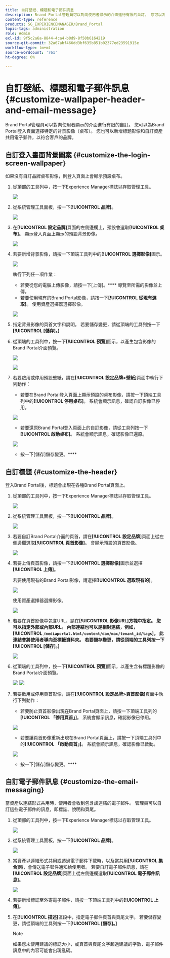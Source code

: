 ```yaml
---
title: 自訂壁紙、標題和電子郵件訊息
description: Brand Portal管理員可以對向使用者顯示的介面進行有限的自訂。 您可以為Brand Portal登入頁面選擇特定的背景影像（桌布）。 您也可以新增標題影像和自訂資產共用電子郵件，以符合客戶的品牌。
content-type: reference
products: SG_EXPERIENCEMANAGER/Brand_Portal
topic-tags: administration
role: Admin
exl-id: 9f5c2a6a-8844-4ca4-b0d9-8f50b6164219
source-git-commit: 32a67abf466dd3bf635b851b02377ed23591915e
workflow-type: tm+mt
source-wordcount: '761'
ht-degree: 0%

---
```


# 自訂壁紙、標題和電子郵件訊息 {#customize-wallpaper-header-and-email-message}

Brand Portal管理員可以對向使用者顯示的介面進行有限的自訂。 您可以為Brand Portal登入頁面選擇特定的背景影像（桌布）。 您也可以新增標題影像和自訂資產共用電子郵件，以符合客戶的品牌。

## 自訂登入畫面背景圖案 {#customize-the-login-screen-wallpaper}

如果沒有自訂品牌桌布影像，則登入頁面上會顯示預設桌布。

1. 從頂部的工具列中，按一下Experience Manager標誌以存取管理工具。

   ![](assets/aemlogo.png)

1. 從系統管理工具面板，按一下&#x200B;**[!UICONTROL 品牌]**。

   ![](assets/admin-tools-panel-10.png)

1. 在&#x200B;**[!UICONTROL 設定品牌]**&#x200B;頁面的左側邊欄上，預設會選取&#x200B;**[!UICONTROL 桌布]**。 顯示登入頁面上顯示的預設背景影像。

   ![](assets/default_wallpaper.png)

1. 若要新增背景影像，請按一下頂端工具列中的&#x200B;**[!UICONTROL 選擇影像]**&#x200B;圖示。

   ![](assets/choose_wallpaperimage.png)

   執行下列任一項作業：

   * 若要從您的電腦上傳影像，請按一下[上傳]。**** 導覽至所需的影像並上傳。
   * 若要使用現有的Brand Portal影像，請按一下&#x200B;**[!UICONTROL 從現有選取]**。 使用資產選擇器選擇影像。

   ![](assets/asset-picker.png)

1. 指定背景影像的頁首文字和說明。 若要儲存變更，請從頂端的工具列按一下&#x200B;**[!UICONTROL [儲存]。]**

1. 從頂端的工具列中，按一下&#x200B;**[!UICONTROL 預覽]**&#x200B;圖示，以產生包含影像的Brand Portal介面預覽。

   ![](assets/chlimage_1.png)

   ![](assets/custom-wallpaper-preview.png)

1. 若要啟用或停用預設壁紙，請在&#x200B;**[!UICONTROL 設定品牌>壁紙]**&#x200B;頁面中執行下列動作：

   * 若要在Brand Portal登入頁面上顯示預設的桌布影像，請按一下頂端工具列中的&#x200B;**[!UICONTROL 停用桌布]**。 系統會顯示訊息，確認自訂影像已停用。

   ![](assets/chlimage_1-1.png)

   * 若要還原Brand Portal登入頁面上的自訂影像，請從工具列按一下&#x200B;**[!UICONTROL 啟動桌布]**。 系統會顯示訊息，確認影像已還原。

   ![](assets/chlimage_1-2.png)

   * 按一下[儲存]儲存變更。****

## 自訂標題 {#customize-the-header}

登入Brand Portal後，標題會出現在各種Brand Portal頁面上。

1. 從頂部的工具列中，按一下Experience Manager標誌以存取管理工具。

   ![](assets/aemlogo.png)

1. 從系統管理工具面板，按一下&#x200B;**[!UICONTROL 品牌]**。

   ![](assets/admin-tools-panel-11.png)

1. 若要自訂Brand Portal介面的頁首，請在&#x200B;**[!UICONTROL 設定品牌]**&#x200B;頁面上從左側邊欄選取&#x200B;**[!UICONTROL 頁首影像]**。 會顯示預設的頁首影像。

   ![](assets/default-header.png)

1. 若要上傳頁首影像，請按一下&#x200B;**[!UICONTROL 選擇影像]**&#x200B;圖示並選擇&#x200B;**[!UICONTROL 上傳]**。

   若要使用現有的Brand Portal影像，請選擇&#x200B;**[!UICONTROL 選取現有的]**。

   ![](assets/choose_wallpaperimage-1.png)

   使用資產選擇器選擇影像。

   ![](assets/asset-picker-header.png)

1. 若要在頁首影像中包含URL，請在&#x200B;**[!UICONTROL 影像URL]**方塊中指定。 您可以指定外部或內部URL。 內部連結也可以是相對連結，例如，
   [!UICONTROL `/mediaportal.html/content/dam/mac/tenant_id/tags`]。
此連結會將使用者導向至標籤資料夾。
若要儲存變更，請從頂端的工具列按一下**[!UICONTROL [儲存]。]**

   ![](assets/configure_brandingheaderimageurl.png)

1. 從頂端的工具列中，按一下&#x200B;**[!UICONTROL 預覽]**&#x200B;圖示，以產生含有標題影像的Brand Portal介面預覽。

   ![](assets/chlimage_1-3.png)
   ![](assets/custom_header_preview.png)

1. 若要啟用或停用頁首影像，請在&#x200B;**[!UICONTROL 設定品牌>頁首影像]**&#x200B;頁面中執行下列動作：

   * 若要防止頁首影像出現在Brand Portal頁面上，請按一下頂端工具列的&#x200B;**[!UICONTROL 「停用頁首」]**。 系統會顯示訊息，確認影像已停用。

   ![](assets/chlimage_1-4.png)

   * 若要讓頁首影像重新出現在Brand Portal頁面上，請按一下頂端工具列中的&#x200B;**[!UICONTROL 「啟動頁首」]**。 系統會顯示訊息，確認影像已啟動。

   ![](assets/chlimage_1-5.png)

   * 按一下[儲存]儲存變更。****

## 自訂電子郵件訊息 {#customize-the-email-messaging}

當資產以連結形式共用時，使用者會收到包含該連結的電子郵件。 管理員可以自訂這些電子郵件的訊息，即標誌、說明和頁尾。

1. 從頂部的工具列中，按一下Experience Manager標誌以存取管理工具。

   ![](assets/aemlogo.png)

1. 從系統管理工具面板，按一下&#x200B;**[!UICONTROL 品牌]**。

   ![](assets/admin-tools-panel-12.png)

1. 當資產以連結形式共用或透過電子郵件下載時，以及當共用&#x200B;**[!UICONTROL 集合]**&#x200B;時，會傳送電子郵件通知給使用者。 若要自訂電子郵件訊息，請在&#x200B;**[!UICONTROL 設定品牌]**&#x200B;頁面上從左側邊欄選取&#x200B;**[!UICONTROL 電子郵件訊息]**。

   ![](assets/configure-branding-page-email.png)

1. 若要新增標誌至外寄電子郵件，請按一下頂端工具列中的&#x200B;**[!UICONTROL 上傳]**。

1. 在&#x200B;**[!UICONTROL 描述]**&#x200B;區段中，指定電子郵件頁首與頁尾文字。 若要儲存變更，請從頂端的工具列按一下&#x200B;**[!UICONTROL [儲存]。]**

   >[!NOTE]
   >
   >如果您未使用建議的標誌大小，或頁首與頁尾文字超過建議的字數，電子郵件訊息中的內容可能會出現亂碼。
